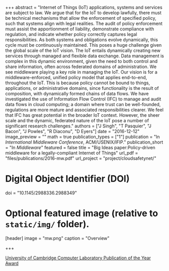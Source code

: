 +++
abstract = "Internet of Things (IoT) applications, systems and services are subject to law. We argue that for the IoT to develop lawfully, there must be technical mechanisms that allow the enforcement of specified policy, such that systems align with legal realities. The audit of policy enforcement must assist the apportionment of liability, demonstrate compliance with regulation, and indicate whether policy correctly captures legal responsibilities. As both systems and obligations evolve dynamically, this cycle must be continuously maintained. This poses a huge challenge given the global scale of the IoT vision. The IoT entails dynamically creating new services through managed and flexible data exchange. Data management is complex in this dynamic environment, given the need to both control and share information, often across federated domains of administration. We see middleware playing a key role in managing the IoT. Our vision is for a middleware-enforced, unified policy model that applies end-to-end, throughout the IoT. This is because policy cannot be bound to things, applications, or administrative domains, since functionality is the result of composition, with dynamically formed chains of data flows. We have investigated the use of Information Flow Control (IFC) to manage and audit data flows in cloud computing; a domain where trust can be well-founded, regulations are more mature and associated responsibilities clearer. We feel that IFC has great potential in the broader IoT context. However, the sheer scale and the dynamic, federated nature of the IoT pose a number of significant research challenges."
authors = ["J Singh", "T Pasquier", "J Bacon", "J Powles", "R Diaconu", "D Eyers"]
date = "2016-12-12"
image_preview = ""
math = true
publication_types = ["1"]
publication = "In *International Middleware Conference*, ACM/USENIX/IFIP."
publication_short = "In *Middleware*"
featured = false
title = "Big Ideas paper:Policy-driven middleware for a legally-compliant Internet of Things"
url_pdf = "files/publications/2016-mw.pdf"
url_project = "project/cloudsafetynet/"

# Digital Object Identifier (DOI)
doi = "10.1145/2988336.2988349"

# Optional featured image (relative to `static/img/` folder).
[header]
image = "mw.png"
caption = "Overview"

+++

[University of Cambridge Computer Laboratory Publication of the Year Award](https://www.cl.cam.ac.uk/ring/awards.html)
